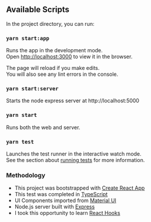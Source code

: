## Available Scripts

In the project directory, you can run:

### `yarn start:app`

Runs the app in the development mode.<br />
Open [http://localhost:3000](http://localhost:3000) to view it in the browser.

The page will reload if you make edits.<br />
You will also see any lint errors in the console.

### `yarn start:server`

Starts the node express server at http://localhost:5000

### `yarn start`

Runs both the web and server.

### `yarn test`

Launches the test runner in the interactive watch mode.<br />
See the section about [running tests](https://facebook.github.io/create-react-app/docs/running-tests) for more information.

### Methodology

- This project was bootstrapped with [Create React App](https://github.com/facebook/create-react-app)
- This test was completed in [TypeScript](https://www.typescriptlang.org/)
- UI Components imported from [Material UI](https://material-ui.com/)
- Node.js server built with [Express](https://expressjs.com/)
- I took this opportunity to learn [React Hooks](https://reactjs.org/docs/hooks-intro.html)
